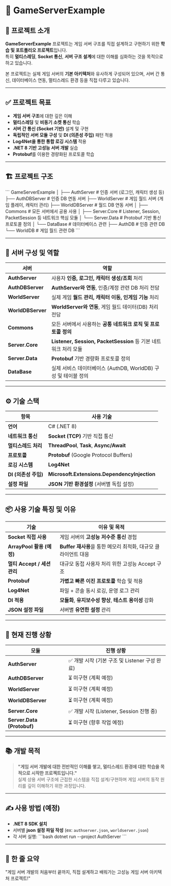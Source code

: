 # 🚀 GameServerExample

## 📖 프로젝트 소개

**GameServerExample** 프로젝트는 게임 서버 구조를 직접 설계하고 구현하기 위한 **학습 및 포트폴리오 프로젝트**입니다.  
특히 **멀티스레딩**, **Socket 통신**, **서버 구조 설계**에 대한 이해를 심화하는 것을 목적으로 하고 있습니다.  

본 프로젝트는 실제 게임 서버의 **기본 아키텍처**와 유사하게 구성되어 있으며, 서버 간 통신, 데이터베이스 연동, 멀티스레드 환경 등을 직접 다루고 있습니다.

---

## ✅ 프로젝트 목표

- **게임 서버 구조**에 대한 깊은 이해
- **멀티스레딩** 및 **비동기 소켓 통신** 학습
- **서버 간 통신 (Socket 기반)** 설계 및 구현
- **독립적인 서버 모듈 구성** 및 **DI (의존성 주입)** 패턴 적용
- **Log4Net을 통한 통합 로깅 시스템** 적용
- **.NET 8 기반 고성능 서버 개발** 실습
- **Protobuf**를 이용한 경량화된 프로토콜 학습

---

## 🏗️ 프로젝트 구조

\`\`\`
GameServerExample
│
├── AuthServer                # 인증 서버 (로그인, 캐릭터 생성 등)
├── AuthDBServer             # 인증 DB 연동 서버
├── WorldServer               # 게임 월드 서버 (게임 플레이, 캐릭터 관리)
├── WorldDBServer             # 월드 DB 연동 서버
│
├── Commons                  # 모든 서버에서 공용 사용
│   ├── Server.Core          # Listener, Session, PacketSession 등 네트워크 핵심 모듈
│   └── Server.Data          # Protobuf 기반 통신 프로토콜 정의
│
└── DataBase                 # 데이터베이스 관련
    ├── AuthDB              # 인증 관련 DB
    └── WorldDB             # 게임 월드 관련 DB
\`\`\`

---

## 🔗 서버 구성 및 역할

| 서버               | 역할                                                         |
|------------------|------------------------------------------------------------|
| **AuthServer**      | 사용자 **인증, 로그인, 캐릭터 생성/조회** 처리                          |
| **AuthDBServer**   | **AuthServer와 연동**, 인증/계정 관련 DB 처리 전담                      |
| **WorldServer**    | 실제 게임 **월드 관리, 캐릭터 이동, 인게임 기능** 처리                   |
| **WorldDBServer**  | **WorldServer와 연동**, 게임 월드 데이터(DB) 처리 전담                   |
| **Commons**        | 모든 서버에서 사용하는 **공통 네트워크 로직 및 프로토콜 정의**            |
| **Server.Core**    | **Listener, Session, PacketSession** 등 기본 네트워크 처리 모듈           |
| **Server.Data**    | **Protobuf** 기반 경량화 프로토콜 정의                                 |
| **DataBase**       | 실제 서비스 데이터베이스 (AuthDB, WorldDB) 구성 및 테이블 정의              |

---

## ⚙️ 기술 스택

| 항목                       | 사용 기술                                     |
|--------------------------|--------------------------------------------|
| **언어**                   | C# (.NET 8)                                 |
| **네트워크 통신**            | **Socket (TCP)** 기반 직접 통신                    |
| **멀티스레드 처리**           | **ThreadPool**, **Task**, **Async/Await**          |
| **프로토콜**                | **Protobuf** (Google Protocol Buffers)         |
| **로깅 시스템**              | **Log4Net**                                 |
| **DI (의존성 주입)**         | **Microsoft.Extensions.DependencyInjection** |
| **설정 파일**               | **JSON 기반 환경설정** (서버별 독립 설정)         |

---

## 📦 사용 기술 특징 및 이유

| 기술                         | 이유 및 목적                                          |
|----------------------------|--------------------------------------------------|
| **Socket 직접 사용**             | 게임 서버의 **고성능 저수준 통신** 경험                                 |
| **ArrayPool<byte> 활용 (예정)** | **Buffer 재사용**을 통한 메모리 최적화, 대규모 클라이언트 대응                    |
| **멀티 Accept / 세션 관리**     | 대규모 동접 사용자 처리 위한 고성능 Accept 구조                          |
| **Protobuf**                  | **가볍고 빠른 이진 프로토콜** 학습 및 적용                                 |
| **Log4Net**                   | 파일 + 콘솔 동시 로깅, 운영 로그 관리                                   |
| **DI 적용**                   | **모듈화**, **유지보수성 향상**, **테스트 용이성** 강화                      |
| **JSON 설정 파일**             | 서버별 **유연한 설정** 관리                                         |

---

## 🚧 현재 진행 상황

| 모듈                      | 진행 상황         |
|-----------------------|---------------|
| **AuthServer**          | ✅ 개발 시작 (기본 구조 및 Listener 구성 완료) |
| **AuthDBServer**       | ⏳ 미구현 (계획 예정)       |
| **WorldServer**        | ⏳ 미구현 (계획 예정)       |
| **WorldDBServer**      | ⏳ 미구현 (계획 예정)       |
| **Server.Core**        | ✅ 개발 시작 (Listener, Session 진행 중) |
| **Server.Data (Protobuf)** | ⏳ 미구현 (향후 작업 예정)   |

---

## 📚 개발 목적

> **"게임 서버 개발에 대한 전반적인 이해를 쌓고, 멀티스레드 환경에 대한 학습을 목적으로 시작한 프로젝트입니다."**  
> 실제 상용 서버 구조에 근접한 시스템을 직접 설계/구현하며 게임 서버의 동작 원리를 깊이 이해하기 위한 과정입니다.

---

## ✍️ 사용 방법 (예정)

- **.NET 8 SDK 설치**
- 서버별 **json 설정 파일 작성** (ex: `authserver.json`, `worldserver.json`)
- 각 서버 실행:
\`\`\`bash
dotnet run --project AuthServer
\`\`\`

---
## 🚀 한 줄 요약
"게임 서버 개발의 처음부터 끝까지, 직접 설계하고 배워가는 고성능 게임 서버 아키텍처 프로젝트!"